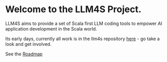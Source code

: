# Welcome to the LLM4S Project.

LLM4S aims to provide a set of Scala first LLM coding tools to empower AI application development in the Scala world.

Its early days, currently all work is in the llm4s repository [here](https://github.com/llm4s/llm4s) - go take a look and get involved.

See the [Roadmap](https://github.com/orgs/llm4s/projects/2)


